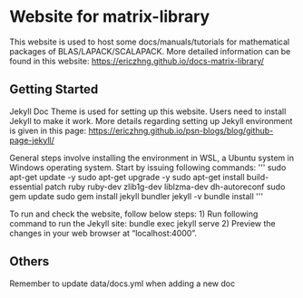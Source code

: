 # Website for matrix-library

This website is used to host some docs/manuals/tutorials for mathematical packages of BLAS/LAPACK/SCALAPACK. More detailed information can be found in this website: https://ericzhng.github.io/docs-matrix-library/

## Getting Started

Jekyll Doc Theme is used for setting up this website. Users need to install Jekyll to make it work. More details regarding setting up Jekyll environment is given in this page: https://ericzhng.github.io/psn-blogs/blog/github-page-jekyll/

General steps involve installing the environment in WSL, a Ubuntu system in Windows operating system. Start by issuing following commands:
'''
	sudo apt-get update -y 
	sudo apt-get upgrade -y
	sudo apt-get install build-essential patch ruby ruby-dev zlib1g-dev liblzma-dev dh-autoreconf
	sudo gem update
	sudo gem install jekyll bundler
	jekyll -v
	bundle install
'''

To run and check the website, follow below steps:
	1) Run following command to run the Jekyll site: bundle exec jekyll serve
	2) Preview the changes in your web browser at “localhost:4000”.

## Others

Remember to update data/docs.yml when adding a new doc



